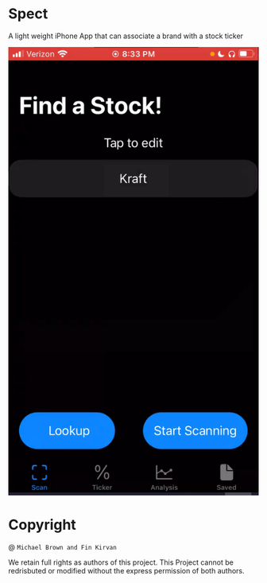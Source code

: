 # Spect
A light weight iPhone App that can associate a brand with a stock ticker 

![Homepage](/image/input.png)

# Copyright 
@ `Michael Brown and Fin Kirvan` 


We retain full rights as authors of this project. This Project cannot be redrisbuted or modified without the express permission of both authors. 
